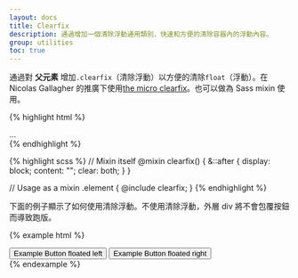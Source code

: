 ```yaml
---
layout: docs
title: Clearfix
description: 通過增加一個清除浮動通用類別，快速和方便的清除容器內的浮動內容。
group: utilities
toc: true
---
```


通過對 **父元素** 增加`.clearfix`（清除浮動）以方便的清除`float`（浮動）。在 Nicolas Gallagher 的推廣下使用[the micro clearfix](http://nicolasgallagher.com/micro-clearfix-hack/)。也可以做為 Sass mixin 使用。


{% highlight html %}
<div class="clearfix">...</div>
{% endhighlight %}

{% highlight scss %}
// Mixin itself
@mixin clearfix() {
  &::after {
    display: block;
    content: "";
    clear: both;
  }
}

// Usage as a mixin
.element {
  @include clearfix;
}
{% endhighlight %}

下面的例子顯示了如何使用清除浮動。不使用清除浮動，外層 div 將不會包覆按鈕而導致跑版。

{% example html %}
<div class="bg-info clearfix">
  <button class="btn btn-secondary float-left">Example Button floated left</button>
  <button class="btn btn-secondary float-right">Example Button floated right</button>
</div>
{% endexample %}
